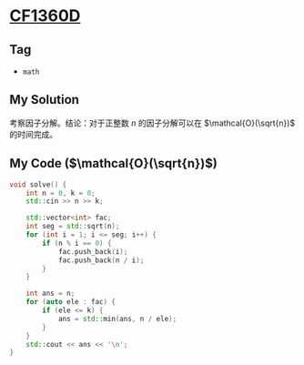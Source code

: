 # [CF1360D](https://mirror.codeforces.com/problemset/problem/1360/D)

## Tag
- `math`

## My Solution
考察因子分解。结论：对于正整数 $n$ 的因子分解可以在 $\mathcal{O}(\sqrt{n})$ 的时间完成。


## My Code ($\mathcal{O}(\sqrt{n})$)
```cpp
void solve() {
    int n = 0, k = 0;
    std::cin >> n >> k;

    std::vector<int> fac;
    int seg = std::sqrt(n);
    for (int i = 1; i <= seg; i++) {
        if (n % i == 0) {
            fac.push_back(i);
            fac.push_back(n / i);
        }
    }

    int ans = n;
    for (auto ele : fac) {
        if (ele <= k) {
            ans = std::min(ans, n / ele);
        }
    }
    std::cout << ans << '\n';
}
```
